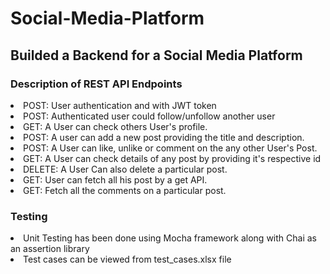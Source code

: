 # Social-Media-Platform

## Builded a Backend for a Social Media Platform
### Description of REST API Endpoints

<li> POST: User authentication and with JWT token
<li> POST: Authenticated user could follow/unfollow another user
<li> GET:  A User can check others User's profile. 
<li> POST: A user can add a new post providing the title and description.
<li> POST: A User can like, unlike or comment on the any other User's Post. 
<li> GET:  A User can check details of any post by providing it's respective id
<li> DELETE: A User Can also delete a particular post.
<li> GET: User can fetch all his post by a get API.
<li> GET: Fetch all the comments on a particular post.

### Testing 
<li> Unit Testing has been done using Mocha framework along with Chai as an assertion library
<li> Test cases can be viewed from test_cases.xlsx file  
